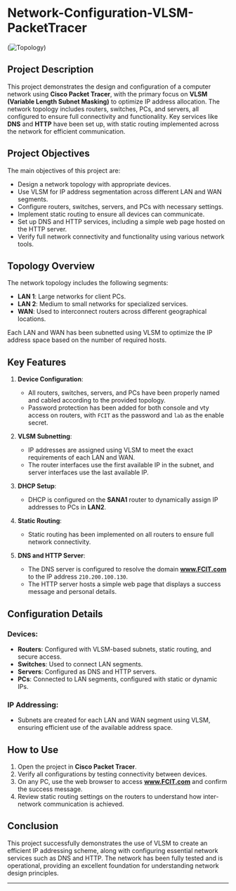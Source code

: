 # Network-Configuration-VLSM-PacketTracer
(![Topology](https://github.com/user-attachments/assets/a37fda52-8b46-4a14-8675-ebada76d8c76))

## Project Description
This project demonstrates the design and configuration of a computer network using **Cisco Packet Tracer**, with the primary focus on **VLSM (Variable Length Subnet Masking)** to optimize IP address allocation. The network topology includes routers, switches, PCs, and servers, all configured to ensure full connectivity and functionality. Key services like **DNS** and **HTTP** have been set up, with static routing implemented across the network for efficient communication.

## Project Objectives
The main objectives of this project are:
- Design a network topology with appropriate devices.
- Use VLSM for IP address segmentation across different LAN and WAN segments.
- Configure routers, switches, servers, and PCs with necessary settings.
- Implement static routing to ensure all devices can communicate.
- Set up DNS and HTTP services, including a simple web page hosted on the HTTP server.
- Verify full network connectivity and functionality using various network tools.

## Topology Overview
The network topology includes the following segments:
- **LAN 1**: Large networks for client PCs.
- **LAN 2**: Medium to small networks for specialized services.
- **WAN**: Used to interconnect routers across different geographical locations.

Each LAN and WAN has been subnetted using VLSM to optimize the IP address space based on the number of required hosts.

## Key Features
1. **Device Configuration**: 
   - All routers, switches, servers, and PCs have been properly named and cabled according to the provided topology.
   - Password protection has been added for both console and vty access on routers, with `FCIT` as the password and `lab` as the enable secret.
   
2. **VLSM Subnetting**:
   - IP addresses are assigned using VLSM to meet the exact requirements of each LAN and WAN.
   - The router interfaces use the first available IP in the subnet, and server interfaces use the last available IP.
   
3. **DHCP Setup**:
   - DHCP is configured on the **SANA1** router to dynamically assign IP addresses to PCs in **LAN2**.

4. **Static Routing**:
   - Static routing has been implemented on all routers to ensure full network connectivity.

5. **DNS and HTTP Server**:
   - The DNS server is configured to resolve the domain **www.FCIT.com** to the IP address `210.200.100.130`.
   - The HTTP server hosts a simple web page that displays a success message and personal details.

## Configuration Details
### Devices:
- **Routers**: Configured with VLSM-based subnets, static routing, and secure access.
- **Switches**: Used to connect LAN segments.
- **Servers**: Configured as DNS and HTTP servers.
- **PCs**: Connected to LAN segments, configured with static or dynamic IPs.

### IP Addressing:
- Subnets are created for each LAN and WAN segment using VLSM, ensuring efficient use of the available address space.

## How to Use
1. Open the project in **Cisco Packet Tracer**.
2. Verify all configurations by testing connectivity between devices.
3. On any PC, use the web browser to access **www.FCIT.com** and confirm the success message.
4. Review static routing settings on the routers to understand how inter-network communication is achieved.

## Conclusion
This project successfully demonstrates the use of VLSM to create an efficient IP addressing scheme, along with configuring essential network services such as DNS and HTTP. The network has been fully tested and is operational, providing an excellent foundation for understanding network design principles.

---



